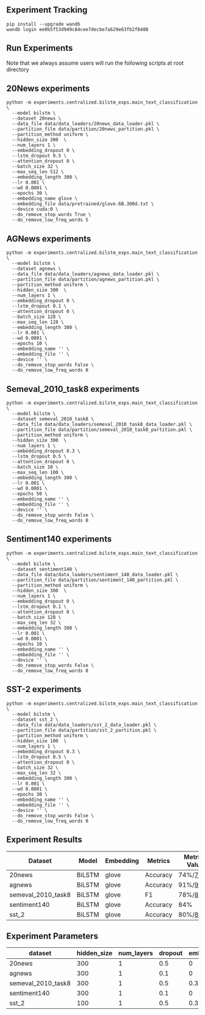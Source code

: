 ## Experiment Tracking
```shell script
pip install --upgrade wandb
wandb login ee0b5f53d949c84cee7decbe7a629e63fb2f8408
```

## Run Experiments
Note that we always assume users will run the following scripts at root directory
## 20News experiments
```
python -m experiments.centralized.bilstm_exps.main_text_classification \
  --model bilstm \
  --dataset 20news \
  --data_file data/data_loaders/20news_data_loader.pkl \
  --partition_file data/partition/20news_partition.pkl \
  --partition_method uniform \
  --hidden_size 300  \
  --num_layers 1 \
  --embedding_dropout 0 \
  --lstm_dropout 0.5 \
  --attention_dropout 0 \
  --batch_size 32 \
  --max_seq_len 512 \
  --embedding_length 300 \
  --lr 0.001 \
  --wd 0.0001 \
  --epochs 30 \
  --embedding_name glove \
  --embedding_file data/pretrained/glove.6B.300d.txt \
  --device cuda:0 \
  --do_remove_stop_words True \
  --do_remove_low_freq_words 5
```

## AGNews experiments
```
python -m experiments.centralized.bilstm_exps.main_text_classification \
  --model bilstm \
  --dataset agnews \
  --data_file data/data_loaders/agnews_data_loader.pkl \
  --partition_file data/partition/agnews_partition.pkl \
  --partition_method uniform \
  --hidden_size 300  \
  --num_layers 1 \
  --embedding_dropout 0 \
  --lstm_dropout 0.1 \
  --attention_dropout 0 \
  --batch_size 128 \
  --max_seq_len 128 \
  --embedding_length 300 \
  --lr 0.001 \
  --wd 0.0001 \
  --epochs 10 \
  --embedding_name '' \
  --embedding_file '' \
  --device '' \
  --do_remove_stop_words False \
  --do_remove_low_freq_words 0
```

## Semeval_2010_task8 experiments
```
python -m experiments.centralized.bilstm_exps.main_text_classification \
  --model bilstm \
  --dataset semeval_2010_task8 \
  --data_file data/data_loaders/semeval_2010_task8_data_loader.pkl \
  --partition_file data/partition/semeval_2010_task8_partition.pkl \
  --partition_method uniform \
  --hidden_size 300  \
  --num_layers 1 \
  --embedding_dropout 0.3 \
  --lstm_dropout 0.5 \
  --attention_dropout 0 \
  --batch_size 10 \
  --max_seq_len 100 \
  --embedding_length 300 \
  --lr 0.001 \
  --wd 0.0001 \
  --epochs 50 \
  --embedding_name '' \
  --embedding_file '' \
  --device '' \
  --do_remove_stop_words False \
  --do_remove_low_freq_words 0
```

## Sentiment140 experiments
```
python -m experiments.centralized.bilstm_exps.main_text_classification \
  --model bilstm \
  --dataset sentiment140 \
  --data_file data/data_loaders/sentiment_140_data_loader.pkl \
  --partition_file data/partition/sentiment_140_partition.pkl \
  --partition_method uniform \
  --hidden_size 300  \
  --num_layers 1 \
  --embedding_dropout 0 \
  --lstm_dropout 0.1 \
  --attention_dropout 0 \
  --batch_size 128 \
  --max_seq_len 32 \
  --embedding_length 300 \
  --lr 0.001 \
  --wd 0.0001 \
  --epochs 10 \
  --embedding_name '' \
  --embedding_file '' \
  --device '' \
  --do_remove_stop_words False \
  --do_remove_low_freq_words 0
```

## SST-2 experiments
```
python -m experiments.centralized.bilstm_exps.main_text_classification \
  --model bilstm \
  --dataset sst_2 \
  --data_file data/data_loaders/sst_2_data_loader.pkl \
  --partition_file data/partition/sst_2_partition.pkl \
  --partition_method uniform \
  --hidden_size 100  \
  --num_layers 1 \
  --embedding_dropout 0.3 \
  --lstm_dropout 0.5 \
  --attention_dropout 0 \
  --batch_size 32 \
  --max_seq_len 32 \
  --embedding_length 300 \
  --lr 0.001 \
  --wd 0.0001 \
  --epochs 30 \
  --embedding_name '' \
  --embedding_file '' \
  --device '' \
  --do_remove_stop_words False \
  --do_remove_low_freq_words 0
```

## Experiment Results
| Dataset | Model | Embedding | Metrics | Metrics Value |
| ------- | ------ | ------- | ------- | ------- |
| 20news | BiLSTM | glove | Accuracy| 74%/[73.18](https://arxiv.org/pdf/1809.05679v3.pdf) |
| agnews | BiLSTM | glove | Accuracy| 91%/[91.7](https://arxiv.org/pdf/1808.09644v1.pdf) |
| semeval_2010_task8 | BiLSTM | glove | F1 | 78%/[82.7](https://www.aclweb.org/anthology/Y15-1009.pdf) |
| sentiment140 | BiLSTM | glove | Accuracy| 84% |
| sst_2 | BiLSTM | glove | Accuracy | 80%/[87.5](https://arxiv.org/pdf/1503.00075.pdf) |

## Experiment Parameters
| dataset | hidden_size | num_layers | dropout | embedding_dropout | batch_size | max_seq_len | embedding_length | optimizer | lr | wd | epochs |
| ------- | ------ | ------- | ------- | ------- | ------- |------- | ------- | ------- | ------- | ------- | ------- |
| 20news | 300 |  1 |  0.5 | 0 | 32 |  512 |  300 |  adam |  0.001 |  0.0001 |  30 |
| agnews | 300 |  1 |  0.1 | 0 | 128 |  128 |  300 |  adam |  0.001 |  0.0001 |  10 |
| semeval_2010_task8 | 300 | 1 |  0.5 | 0.3 |  10 |  100 |  300 |  adam |  0.001 |  0.0001 |  50 |
| sentiment140 | 300 |  1 | 0.1 |  0 |  128 |  32 |  300 |  adam |  0.001 |  0.0001 |  10 |
| sst_2 | 100 |  1 |  0.5 | 0.3 |  32 |  32 |  300 |  adam |  0.001 |  0.0005 |  30 |



